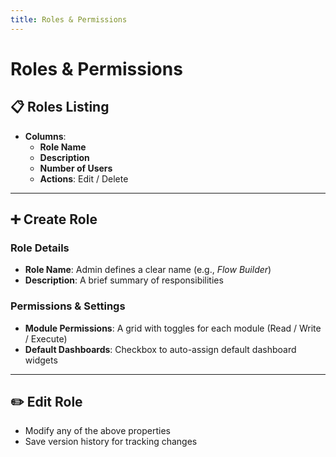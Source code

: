 ```yaml
---
title: Roles & Permissions
---
```


# Roles & Permissions

## 📋 Roles Listing

- **Columns**:
  - **Role Name**
  - **Description**
  - **Number of Users**
  - **Actions**: Edit / Delete

---

## ➕ Create Role

### Role Details

- **Role Name**: Admin defines a clear name (e.g., *Flow Builder*)
- **Description**: A brief summary of responsibilities

### Permissions & Settings

- **Module Permissions**: A grid with toggles for each module (Read / Write / Execute)
- **Default Dashboards**: Checkbox to auto-assign default dashboard widgets

---

## ✏️ Edit Role

- Modify any of the above properties
- Save version history for tracking changes
